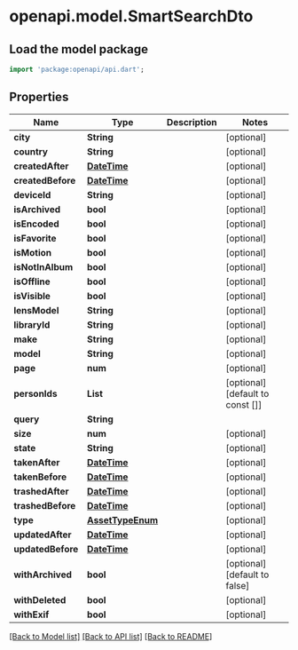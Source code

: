 # openapi.model.SmartSearchDto

## Load the model package
```dart
import 'package:openapi/api.dart';
```

## Properties
Name | Type | Description | Notes
------------ | ------------- | ------------- | -------------
**city** | **String** |  | [optional] 
**country** | **String** |  | [optional] 
**createdAfter** | [**DateTime**](DateTime.md) |  | [optional] 
**createdBefore** | [**DateTime**](DateTime.md) |  | [optional] 
**deviceId** | **String** |  | [optional] 
**isArchived** | **bool** |  | [optional] 
**isEncoded** | **bool** |  | [optional] 
**isFavorite** | **bool** |  | [optional] 
**isMotion** | **bool** |  | [optional] 
**isNotInAlbum** | **bool** |  | [optional] 
**isOffline** | **bool** |  | [optional] 
**isVisible** | **bool** |  | [optional] 
**lensModel** | **String** |  | [optional] 
**libraryId** | **String** |  | [optional] 
**make** | **String** |  | [optional] 
**model** | **String** |  | [optional] 
**page** | **num** |  | [optional] 
**personIds** | **List<String>** |  | [optional] [default to const []]
**query** | **String** |  | 
**size** | **num** |  | [optional] 
**state** | **String** |  | [optional] 
**takenAfter** | [**DateTime**](DateTime.md) |  | [optional] 
**takenBefore** | [**DateTime**](DateTime.md) |  | [optional] 
**trashedAfter** | [**DateTime**](DateTime.md) |  | [optional] 
**trashedBefore** | [**DateTime**](DateTime.md) |  | [optional] 
**type** | [**AssetTypeEnum**](AssetTypeEnum.md) |  | [optional] 
**updatedAfter** | [**DateTime**](DateTime.md) |  | [optional] 
**updatedBefore** | [**DateTime**](DateTime.md) |  | [optional] 
**withArchived** | **bool** |  | [optional] [default to false]
**withDeleted** | **bool** |  | [optional] 
**withExif** | **bool** |  | [optional] 

[[Back to Model list]](../README.md#documentation-for-models) [[Back to API list]](../README.md#documentation-for-api-endpoints) [[Back to README]](../README.md)


